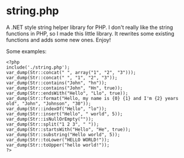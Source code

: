 # string.php
A .NET style string helper library for PHP. I don't really like the string functions in PHP, so I made this little library. It rewrites some existing functions and adds some new ones. Enjoy!

Some examples:

	<?php
	include('./string.php');
	var_dump(Str::concat(" ", array("1", "2", "3")));
	var_dump(Str::concat(" ", "1", "2", "3"));
	var_dump(Str::contains("John", "hn"));
	var_dump(Str::contains("John", "Hn", true));
	var_dump(Str::endsWith("Hello", "Llo", true));
	var_dump(Str::format("Hello, my name is {0} {1} and I'm {2} years old", "John", "Johnson", "30"));
	var_dump(Str::indexOf("Hello", "lo"));
	var_dump(Str::insert("Hello", " world", 5));
	var_dump(Str::isNullOrEmpty(""));
	var_dump(Str::split("1 2 3", " "));
	var_dump(Str::startsWith("Hello", "He", true));
	var_dump(Str::substring("Hello world", 5));
	var_dump(Str::toLower("HELLO WORLD!"));
	var_dump(Str::toUpper("hello world!"));
	?>